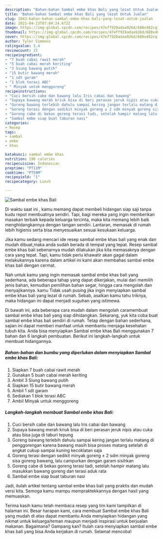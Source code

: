 ```yaml
---
description: "Bahan-bahan Sambal embe khas Bali yang lezat Untuk Jualan"
title: "Bahan-bahan Sambal embe khas Bali yang lezat Untuk Jualan"
slug: 1043-bahan-bahan-sambal-embe-khas-bali-yang-lezat-untuk-jualan
date: 2021-04-23T07:04:24.672Z
image: https://img-global.cpcdn.com/recipes/47eff928adaa926d/680x482cq70/sambal-embe-khas-bali-foto-resep-utama.jpg
thumbnail: https://img-global.cpcdn.com/recipes/47eff928adaa926d/680x482cq70/sambal-embe-khas-bali-foto-resep-utama.jpg
cover: https://img-global.cpcdn.com/recipes/47eff928adaa926d/680x482cq70/sambal-embe-khas-bali-foto-resep-utama.jpg
author: Tyler Simmons
ratingvalue: 3.4
reviewcount: 15
recipeingredient:
- "7 buah cabai rawit merah"
- "5 buah cabai merah keriting"
- "3 Siung bawang putih"
- "15 butir bawang merah"
- "1 sdt garam"
- "1 blok terasi ABC"
- " Minyak untuk menggoreng"
recipeinstructions:
- "Cuci bersih cabe dan bawang lalu Iris cabai dan bawang"
- "Supaya bawang merah kriuk bisa di beri perasan jeruk nipis atau cuka atau bisa juga di taburi tepung"
- "Goreng bawang terlebih dahulu sampai kering jangan terlalu matang di penggorengan karena bawang masih bisa proses matang setelah di angkat cukup sampai kuning kecoklatan saja"
- "Goreng terasi dengan sedikit minyak goreng ± 2 sdm minyak goreng sisa goreng bawang, lalu campurkan dengan garam sisihkan"
- "Goreng cabe di bekas goreng terasi tadi, setelah hampir matang lalu masukkan bawang goreng dan terasi aduk rata"
- "Sambal embe siap buat taburan nasi"
categories:
- Resep
tags:
- sambal
- embe
- khas

katakunci: sambal embe khas 
nutrition: 190 calories
recipecuisine: Indonesian
preptime: "PT11M"
cooktime: "PT50M"
recipeyield: "1"
recipecategory: Lunch

---
```



![Sambal embe khas Bali](https://img-global.cpcdn.com/recipes/47eff928adaa926d/680x482cq70/sambal-embe-khas-bali-foto-resep-utama.jpg)

Di waktu  saat ini , kamu memang dapat membeli hidangan siap saji tanpa kudu repot membuatnya sendiri. Tapi, bagi mereka yang ingin memberikan masakan terbaik kepada keluarga tercinta, maka kita memang lebih baik menghidangkannya dengan tangan sendiri. Lantaran, memasak di rumah lebih higienis serta bisa menyesuaikan sesuai kesukaan keluarga.

Jika kamu sedang mencari ide resep sambal embe khas bali yang enak dan mudah dibuat,maka anda sudah berada di tempat yang tepat. Resep sambal embe khas bali  sebenarnya mudah dilakukan jika kita memasaknya dengan cara yang tepat. Tapi, kamu tidak perlu khawatir akan gagal dalam melakukannya 
karena dalam artikel ini kami akan membahas sambal embe khas bali dengan cermat.  



Nah untuk kamu yang ingin memasak sambal embe khas bali yang sederhana, ada beberapa tahap yang dapat dikerjakan, mulai dari memilih jenis bahan, kemudian pemilihan bahan segar, hingga cara mengolah dan menyajikannya. kamu Tidak usah pusing jika ingin menyiapkan sambal embe khas bali yang lezat di rumah. Sebab, asalkan kamu  tahu triknya, maka hidangan ini dapat menjadi suguhan yang istimewa.

Di bawah ini, ada beberapa cara mudah dalam mengolah caramembuat sambal embe khas bali yang siap dihidangkan. Sekarang, yuk kita coba buat sambal embe khas bali sendiri di rumah. Tetap dengan bahan sederhana, sajian ini dapat memberi manfaat untuk membantu menjaga kesehatan tubuh kita. Anda bisa menyiapkan Sambal embe khas Bali menggunakan 7 bahan dan 6 langkah pembuatan. Berikut ini langkah-langkah untuk membuat hidangannya.

<!--inarticleads1-->

##### Bahan-bahan dan bumbu yang diperlukan dalam menyiapkan Sambal embe khas Bali:

1. Siapkan 7 buah cabai rawit merah
1. Gunakan 5 buah cabai merah keriting
1. Ambil 3 Siung bawang putih
1. Siapkan 15 butir bawang merah
1. Ambil 1 sdt garam
1. Sediakan 1 blok terasi ABC
1. Ambil  Minyak untuk menggoreng




<!--inarticleads2-->

##### Langkah-langkah membuat Sambal embe khas Bali:

1. Cuci bersih cabe dan bawang lalu Iris cabai dan bawang
1. Supaya bawang merah kriuk bisa di beri perasan jeruk nipis atau cuka atau bisa juga di taburi tepung
1. Goreng bawang terlebih dahulu sampai kering jangan terlalu matang di penggorengan karena bawang masih bisa proses matang setelah di angkat cukup sampai kuning kecoklatan saja
1. Goreng terasi dengan sedikit minyak goreng ± 2 sdm minyak goreng sisa goreng bawang, lalu campurkan dengan garam sisihkan
1. Goreng cabe di bekas goreng terasi tadi, setelah hampir matang lalu masukkan bawang goreng dan terasi aduk rata
1. Sambal embe siap buat taburan nasi




Jadi, itulah artikel tentang  sambal embe khas bali  yang praktis dan mudah versi kita. Semoga kamu mampu mempraktekkannya dengan hasil yang memuaskan. 

Terima kasih kamu telah membaca resep yang tim kami tampilkan di halaman ini. Besar harapan kami, cara membuat  Sambal embe khas Bali yang mudah di atas dapat membantu Anda menyiapkan hidangan yang nikmat untuk keluarga/teman maupun menjadi inspirasi untuk berjualan makanan. Bagaimana? Gampang kan? Itulah cara menyiapkan sambal embe khas bali yang bisa Anda kerjakan di rumah. Selamat mencoba!

